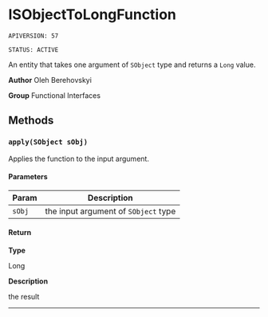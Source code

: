 # ISObjectToLongFunction

`APIVERSION: 57`

`STATUS: ACTIVE`

An entity that takes one argument of `SObject` type and returns a `Long` value.


**Author** Oleh Berehovskyi


**Group** Functional Interfaces

## Methods
### `apply(SObject sObj)`

Applies the function to the input argument.

#### Parameters
|Param|Description|
|---|---|
|`sObj`|the input argument of `SObject` type|

#### Return

**Type**

Long

**Description**

the result

---
